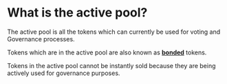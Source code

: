 # What is the active pool?

The active pool is all the tokens which can currently be used for voting and Governance processes.

Tokens which are in the active pool are also known as [**bonded**](delegation-and-bonding.md) tokens.

Tokens in the active pool cannot be instantly sold because they are being actively used for governance purposes.
